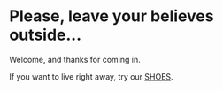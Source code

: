 # Please, leave your believes outside...

Welcome, and thanks for coming in.

If you want to live right away, try our [SHOES](./).
